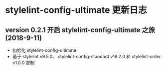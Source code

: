 # stylelint-config-ultimate 更新日志

## version 0.2.1  开启 stylelint-config-ultimate 之旅  (2018-9-11)

* 初始化 stylelint-config-ultimate
* 基于 stylelint v9.5.0、 stylelint-config-standard v18.2.0 和 stylelint-order v1.0.0 定制


